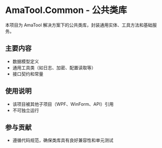 # AmaTool.Common - 公共类库

本项目为 AmaTool 解决方案下的公共类库，封装通用实体、工具方法和基础服务。

## 主要内容

- 数据模型定义
- 通用工具类（如日志、加密、配置读取等）
- 接口契约和常量

## 使用说明

- 该项目被其他子项目（WPF、WinForm、API）引用
- 不可独立运行

## 参与贡献

- 遵循代码规范，确保类库具有良好兼容性和单元测试
